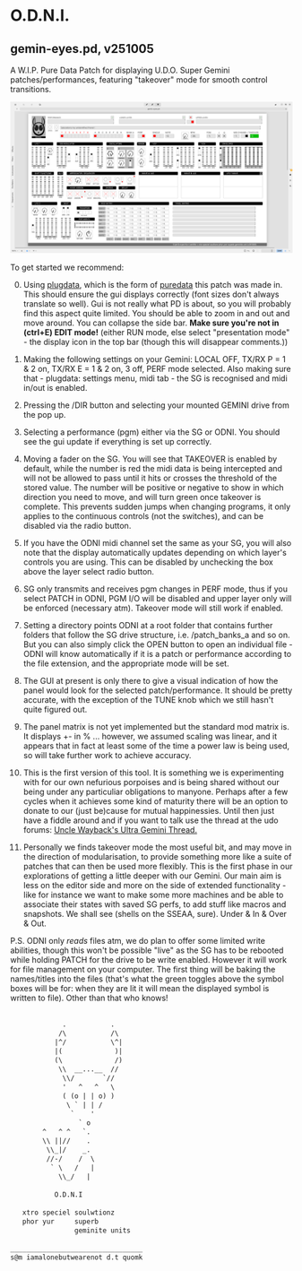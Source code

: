 # O.D.N.I. 

## gemin-eyes.pd, v251005

A W.I.P. Pure Data Patch for displaying U.D.O. Super Gemini patches/performances, featuring "takeover" mode for smooth control transitions. 

![ODNI_Screenshot](./20251005_093801_ODNI_Screenshot.png)

To get started we recommend:

0) Using [plugdata](https://github.com/plugdata-team/plugdata), which is the form of [puredata](https://github.com/pure-data/pure-data) this patch was made in. This should ensure the gui displays correctly (font sizes don't always translate so well). Gui is not really what PD is about, so you will probably find this aspect quite limited. You should be able to zoom in and out and move around. You can collapse the side bar. **Make sure you're not in (ctrl+E) EDIT mode!** (either RUN mode, else select "presentation mode" - the display icon in the top bar (though this will disappear comments.))

1) Making the following settings on your Gemini: LOCAL OFF, TX/RX P = 1 & 2 on, TX/RX E = 1 & 2 on, 3 off, PERF mode selected. Also making sure that - plugdata: settings menu, midi tab - the SG is recognised and midi in/out is enabled.

2) Pressing the /DIR button and selecting your mounted GEMINI drive from the pop up.

3) Selecting a performance (pgm) either via the SG or ODNI. You should see the gui update if everything is set up correctly.

4) Moving a fader on the SG. You will see that TAKEOVER is enabled by default, while the number is red the midi data is being intercepted and will not be allowed to pass until it hits or crosses the threshold of the stored value. The number will be positive or negative to show in which direction you need to move, and will turn green once takeover is complete. This prevents sudden jumps when changing programs, it only applies to the continuous controls (not the switches), and can be disabled via the radio button.

5) If you have the ODNI midi channel set the same as your SG, you will also note that the display automatically updates depending on which layer's controls you are using. This can be disabled by unchecking the box above the layer select radio button.

6) SG only transmits and receives pgm changes in PERF mode, thus if you select PATCH in ODNI, PGM I/O will be disabled and upper layer only will be enforced (necessary atm). Takeover mode will still work if enabled.

7) Setting a directory points ODNI at a root folder that contains further folders that follow the SG drive structure, i.e. /patch_banks_a and so on. But you can also simply click the OPEN button to open an individual file - ODNI will know automatically if it is a patch or performance according to the file extension, and the appropriate mode will be set.

8) The GUI at present is only there to give a visual indication of how the panel would look for the selected patch/performance. It should be pretty accurate, with the exception of the TUNE knob which we still hasn't quite figured out.

9) The panel matrix is not yet implemented but the standard mod matrix is. It displays +- in % ... however, we assumed scaling was linear, and it appears that in fact at least some of the time a power law is being used, so will take further work to achieve accuracy.

10) This is the first version of this tool. It is something we is experimenting with for our own nefurious porpoises and is being shared without our being under any particuliar obligations to manyone. Perhaps after a few cycles when it achieves some kind of maturity there will be an option to donate to our (just be)cause for mutual happinessies. Until then just have a fiddle around and if you want to talk use the thread at the udo forums: [Uncle Wayback's Ultra Gemini Thread.](https://forum.udo-audio.com/t/uncle-waybacks-ultra-gemini-thread/3602)

11) Personally we finds takeover mode the most useful bit, and may move in the direction of modularisation, to provide something more like a suite of patches that can then be used more flexibly. This is the first phase in our explorations of getting a little deeper with our Gemini. Our main aim is less on the editor side and more on the side of extended functionality - like for instance we want to make some more machines and be able to associate their states with saved SG perfs, to add stuff like macros and snapshots. We shall see (shells on the SSEAA, sure). Under & In & Over & Out.

P.S. ODNI only *reads* files atm, we do plan to offer some limited write abilities, though this won't be possible "live" as the SG has to be rebooted while holding PATCH for the drive to be write enabled. However it will work for file management on your computer. The first thing will be baking the names/titles into the files (that's what the green toggles above the symbol boxes will be for: when they are lit it will mean the displayed symbol is written to file). Other than that who knows!

```

             .           .
            /\           /\
           |^/           \^|
           |(             )|
           (\             /)
            \\  __...__  //
             \\/       `//
             '   ^   ^   \
             ( (o | | o) )
              \ ` | | /
               `    '
                 ` o
        ^   ^ ^   `.
        \\ ||//    .
         \\_|/    _.
         //-/    /  \
          ` \   /   |
            \\_/   |

           O.D.N.I

   xtro speciel soulwtionz
   phor yur     superb
                geminite units

_________________________________
s@m iamalonebutwearenot d.t quomk

```
